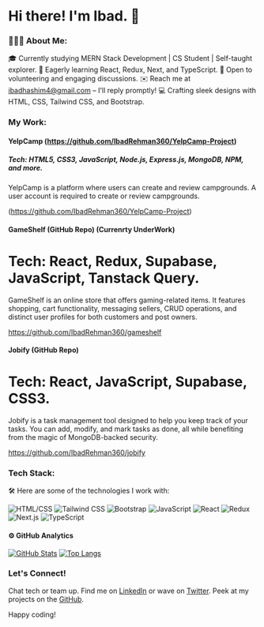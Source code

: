 # Hi there! I'm Ibad. 👋

### 👨🏻‍💻 About Me:

🎓 Currently studying MERN Stack Development | CS Student | Self-taught explorer.
🌱 Eagerly learning React, Redux, Next, and TypeScript.
💬 Open to volunteering and engaging discussions.
✉️ Reach me at ibadhashim4@gmail.com – I'll reply promptly!
💻 Crafting sleek designs with HTML, CSS, Tailwind CSS, and Bootstrap.

### My Work:

#### YelpCamp (https://github.com/IbadRehman360/YelpCamp-Project)
##### Tech: HTML5, CSS3, JavaScript, Node.js, Express.js, MongoDB, NPM, and more.

YelpCamp is a platform where users can create and review campgrounds. A user account is required to create or review campgrounds. 

(https://github.com/IbadRehman360/YelpCamp-Project)

#### GameShelf (GitHub Repo) (Currenrty UnderWork)
# Tech: React, Redux, Supabase, JavaScript, Tanstack Query.

GameShelf is an online store that offers gaming-related items. It features shopping, cart functionality, messaging sellers, CRUD operations, and distinct user profiles for both customers and post owners.

https://github.com/IbadRehman360/gameshelf

#### Jobify (GitHub Repo)
# Tech: React, JavaScript, Supabase, CSS3.

Jobify is a task management tool designed to help you keep track of your tasks. You can add, modify, and mark tasks as done, all while benefiting from the magic of MongoDB-backed security.
 
https://github.com/IbadRehman360/jobify

### Tech Stack:
🛠 Here are some of the technologies I work with:

![HTML/CSS](https://img.icons8.com/color/48/000000/html-5--v1.png)
![Tailwind CSS](https://img.icons8.com/color/48/000000/tailwind-css-logo.png)
![Bootstrap](https://img.icons8.com/color/48/000000/bootstrap.png)
![JavaScript](https://img.icons8.com/color/48/000000/javascript--v1.png)
![React](https://img.icons8.com/color/48/000000/react-native.png)
![Redux](https://img.icons8.com/color/48/000000/redux.png)
![Next.js](https://img.icons8.com/color/48/000000/nextjs.png)
![TypeScript](https://img.icons8.com/color/48/000000/typescript.png)

#### ⚙️ GitHub Analytics

[![GitHub Stats](https://github-readme-stats.vercel.app/api?username=IbadRehman360&theme=noctis_minimus&show_icons=true&count_private=true)](https://github.com/IbadRehman360/github-readme-stats)
[![Top Langs](https://github-readme-stats.vercel.app/api/top-langs/?username=IbadRehman360&layout=compact&langs_count=8&card_width=320&theme=noctis_minimus)](https://github.com/IbadRehman360/convoychat)


### Let's Connect!

Chat tech or team up. Find me on [LinkedIn](https://www.linkedin.com/in/ibadhashim) or wave on [Twitter](https://twitter.com/ibad_dev). Peek at my projects on the [GitHub](https://github.com/ibadhashim).

Happy coding!

